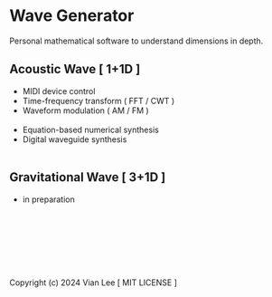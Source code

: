 # Wave Generator #

Personal mathematical software to understand dimensions in depth.

## Acoustic Wave [ 1+1D ] ##
- MIDI device control
- Time-frequency transform ( FFT / CWT )
- Waveform modulation ( AM / FM )
<br/></br>
- Equation-based numerical synthesis
- Digital waveguide synthesis
<br/></br>
## Gravitational Wave [ 3+1D ] ##
- in preparation

<br/></br>
<br/></br>
<br/></br>

Copyright (c) 2024 Vian Lee [ MIT LICENSE ]
